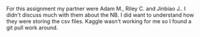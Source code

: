 For this assignment my partner were Adam M., Riley C. and Jinbiao J.. 
I didn't discuss much with them about the NB. I did want to understand how they were storing the csv files.
Kaggle wasn't working for me so I found a git pull work around.
